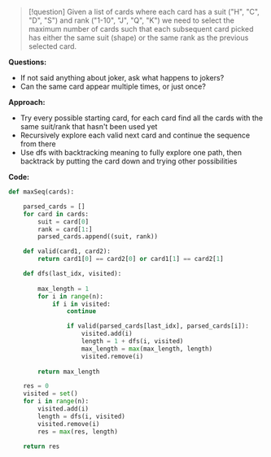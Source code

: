 >[!question]
>Given a list of cards where each card has a suit ("H", "C", "D", "S") and rank ("1-10", "J", "Q", "K") we need to select the maximum number of cards such that each subsequent card picked has either the same suit (shape) or the same rank as the previous selected card.

**Questions:**
- If not said anything about joker, ask what happens to jokers?
- Can the same card appear multiple times, or just once?

**Approach:**
- Try every possible starting card, for each card find all the cards with the same suit/rank that hasn't been used yet
- Recursively explore each valid next card and continue the sequence from there
- Use dfs with backtracking meaning to fully explore one path, then backtrack by putting the card down and trying other possibilities


**Code:**
```Python
def maxSeq(cards):

	parsed_cards = []
	for card in cards:
		suit = card[0]
		rank = card[1:]
		parsed_cards.append((suit, rank))

	def valid(card1, card2):
		return card1[0] == card2[0] or card1[1] == card2[1]

	def dfs(last_idx, visited):
	
		max_length = 1
		for i in range(n):
			if i in visited:
				continue

				if valid(parsed_cards[last_idx], parsed_cards[i]):
					visited.add(i)
					length = 1 + dfs(i, visited)
					max_length = max(max_length, length)
					visited.remove(i)
		
		return max_length

	res = 0
	visited = set()
	for i in range(n):
		visited.add(i)
		length = dfs(i, visited)
		visited.remove(i)
		res = max(res, length)

	return res
```